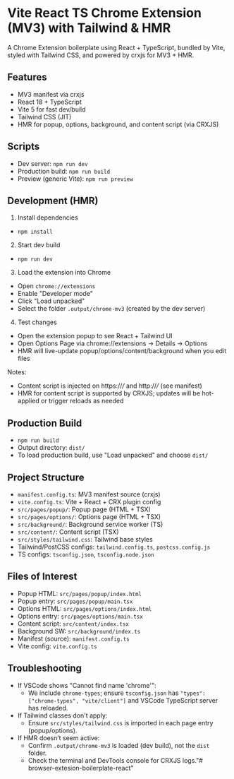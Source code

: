 # Vite React TS Chrome Extension (MV3) with Tailwind & HMR

A Chrome Extension boilerplate using React + TypeScript, bundled by Vite, styled with Tailwind CSS, and powered by crxjs for MV3 + HMR.

## Features

- MV3 manifest via crxjs
- React 18 + TypeScript
- Vite 5 for fast dev/build
- Tailwind CSS (JIT)
- HMR for popup, options, background, and content script (via CRXJS)

## Scripts

- Dev server: `npm run dev`
- Production build: `npm run build`
- Preview (generic Vite): `npm run preview`

## Development (HMR)

1) Install dependencies
- `npm install`

2) Start dev build
- `npm run dev`

3) Load the extension into Chrome
- Open `chrome://extensions`
- Enable "Developer mode"
- Click "Load unpacked"
- Select the folder `.output/chrome-mv3` (created by the dev server)

4) Test changes
- Open the extension popup to see React + Tailwind UI
- Open Options Page via chrome://extensions → Details → Options
- HMR will live-update popup/options/content/background when you edit files

Notes:
- Content script is injected on https://*/* and http://*/* (see manifest)
- HMR for content script is supported by CRXJS; updates will be hot-applied or trigger reloads as needed

## Production Build

- `npm run build`
- Output directory: `dist/`
- To load production build, use "Load unpacked" and choose `dist/`

## Project Structure

- `manifest.config.ts`: MV3 manifest source (crxjs)
- `vite.config.ts`: Vite + React + CRX plugin config
- `src/pages/popup/`: Popup page (HTML + TSX)
- `src/pages/options/`: Options page (HTML + TSX)
- `src/background/`: Background service worker (TS)
- `src/content/`: Content script (TSX)
- `src/styles/tailwind.css`: Tailwind base styles
- Tailwind/PostCSS configs: `tailwind.config.ts`, `postcss.config.js`
- TS configs: `tsconfig.json`, `tsconfig.node.json`

## Files of Interest

- Popup HTML: `src/pages/popup/index.html`
- Popup entry: `src/pages/popup/main.tsx`
- Options HTML: `src/pages/options/index.html`
- Options entry: `src/pages/options/main.tsx`
- Content script: `src/content/index.tsx`
- Background SW: `src/background/index.ts`
- Manifest (source): `manifest.config.ts`
- Vite config: `vite.config.ts`

## Troubleshooting

- If VSCode shows "Cannot find name 'chrome'":
  - We include `chrome-types`; ensure `tsconfig.json` has `"types": ["chrome-types", "vite/client"]` and VSCode TypeScript server has reloaded.
- If Tailwind classes don't apply:
  - Ensure `src/styles/tailwind.css` is imported in each page entry (popup/options).
- If HMR doesn’t seem active:
  - Confirm `.output/chrome-mv3` is loaded (dev build), not the `dist` folder.
  - Check the terminal and DevTools console for CRXJS logs."# browser-extesion-boilerplate-react" 
